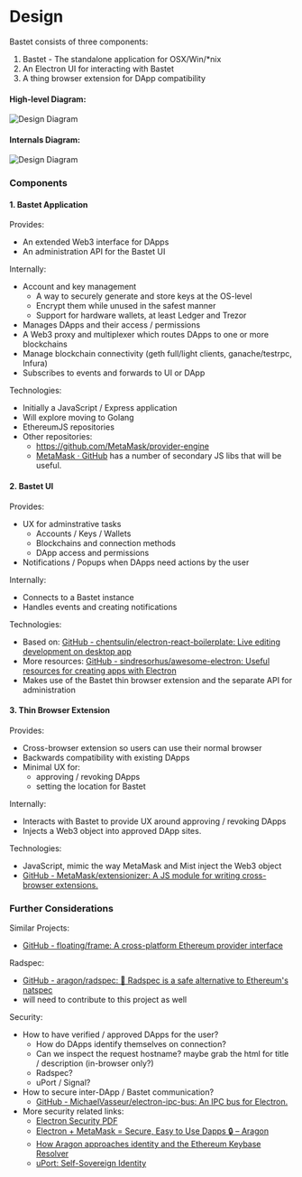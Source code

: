 # Design

Bastet consists of three components:

1. Bastet - The standalone application for OSX/Win/\*nix
2. An Electron UI for interacting with Bastet
3. A thing browser extension for DApp compatibility

#### High-level Diagram:

![Design Diagram](https://github.com/verdverm/nest/raw/master/grants/Bastet/bastet--high-level.png)


#### Internals Diagram:

![Design Diagram](https://github.com/verdverm/nest/raw/master/grants/Bastet/bastet--internals.png)


### Components

#### 1. Bastet Application

Provides:

- An extended Web3 interface for DApps
- An administration API for the Bastet UI

Internally:

- Account and key management
    - A way to securely generate and store keys at the OS-level
    - Encrypt them while unused in the safest manner
    - Support for hardware wallets, at least Ledger and Trezor
- Manages DApps and their access / permissions
- A Web3 proxy and multiplexer which routes DApps to one or more blockchains
- Manage blockchain connectivity (geth full/light clients, ganache/testrpc, Infura)
- Subscribes to events and forwards to UI or DApp

Technologies:

- Initially a JavaScript / Express application
- Will explore moving to Golang
- EthereumJS repositories
- Other repositories:
    - https://github.com/MetaMask/provider-engine
    - [MetaMask · GitHub](https://github.com/MetaMask) has a number of secondary JS libs that will be useful.

#### 2. Bastet UI

Provides:

- UX for adminstrative tasks
    - Accounts / Keys / Wallets
    - Blockchains and connection methods
    - DApp access and permissions
- Notifications / Popups when DApps need actions by the user

Internally:

- Connects to a Bastet instance
- Handles events and creating notifications

Technologies:

- Based on: [GitHub - chentsulin/electron-react-boilerplate: Live editing development on desktop app](https://github.com/chentsulin/electron-react-boilerplate)
- More resources: [GitHub - sindresorhus/awesome-electron: Useful resources for creating apps with Electron](https://github.com/sindresorhus/awesome-electron)
- Makes use of the Bastet thin browser extension and the separate API for administration


#### 3. Thin Browser Extension

Provides:

- Cross-browser extension so users can use their normal browser
- Backwards compatibility with existing DApps
- Minimal UX for:
    - approving / revoking DApps
    - setting the location for Bastet

Internally:

- Interacts with Bastet to provide UX around approving / revoking DApps
- Injects a Web3 object into approved DApp sites.

Technologies:

- JavaScript, mimic the way MetaMask and Mist inject the Web3 object
- [GitHub - MetaMask/extensionizer: A JS module for writing cross-browser extensions.](https://github.com/MetaMask/extensionizer)



### Further Considerations

Similar Projects:

- [GitHub - floating/frame: A cross-platform Ethereum provider interface](https://github.com/floating/frame)

Radspec: 
- [GitHub - aragon/radspec: 🤘 Radspec is a safe alternative to Ethereum's natspec](https://github.com/aragon/radspec)
- will need to contribute to this project as well

Security:

- How to have verified / approved DApps for the user?
    - How do DApps identify themselves on connection?
    - Can we inspect the request hostname? maybe grab the html for title / description (in-browser only?)
    - Radspec?
    - uPort / Signal?
- How to secure inter-DApp / Bastet communication?
    - [GitHub - MichaelVasseur/electron-ipc-bus: An IPC bus for Electron.](https://github.com/MichaelVasseur/electron-ipc-bus)
- More security related links:
    - [Electron Security PDF](https://www.blackhat.com/docs/us-17/thursday/us-17-Carettoni-Electronegativity-A-Study-Of-Electron-Security-wp.pdf)
    - [Electron + MetaMask = Secure, Easy to Use Dapps 🔒 – Aragon](https://blog.aragon.one/electron-metamask-secure-easy-to-use-dapps-5a9987d21034)
    - [How Aragon approaches identity and the Ethereum Keybase Resolver](https://blog.aragon.one/how-aragon-approaches-identity-and-the-ethereum-keybase-resolver-d548133e4a26)
    - [uPort: Self-Sovereign Identity](https://www.uport.me/)